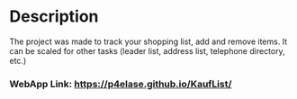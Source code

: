 # Description

The project was made to track your shopping list, add and remove items. It can be scaled for other tasks (leader list, address list, telephone directory, etc.)

### WebApp Link: https://p4elase.github.io/KaufList/
